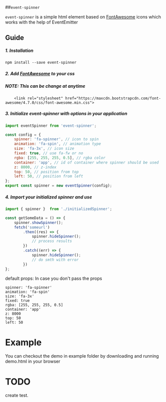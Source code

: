 ##`event-spinner` 

`event-spinner` is a simple html element based on [FontAwesome](http://fontawesome.io/) icons which works with the help of EventEmitter

## Guide

##### 1. Installation

`npm install --save event-spinner`

##### 2. Add  [FontAwesome](http://fontawesome.io/) to your css
##### NOTE: This can be change at anytime
```
    <link rel="stylesheet" href="https://maxcdn.bootstrapcdn.com/font-awesome/4.7.0/css/font-awesome.min.css">
```
##### 3. Initialize event-spinner with options in your application

```javascript
import eventSpinner from 'event-spinner';

const config = {
    spinner: 'fa-spinner', // icon to spin
    animation: 'fa-spin', // animation type
    size: 'fa-3x', // icon size 
    fixed: true, // use fa-fw or no
    rgba: [255, 255, 255, 0.5], // rgba color
    container: 'app', // id of container where spinner should be used
    z: 8000, // z-index
    top: 50, // position from top
    left: 50, // position from left
};
export const spinner = new eventSpinner(config);
```

##### 4. Import your initialized spinner and use 

```javascript
import { spinner }  from './initializedSpinner';

const getSomeData = () => {
    spinner.showSpinner();
    fetch('someurl')
        .then((res) => {
            spinner.hideSpinner();
            // process results
        })
        .catch((err) => {
            spinner.hideSpinner();
            // do smth with error
        })
};

```

default props: In case you don't pass the props

```
spinner: 'fa-spinner'
animation: 'fa-spin'
size: 'fa-3x' 
fixed: true
rgba: [255, 255, 255, 0.5]
container: 'app'
z: 8000
top: 50
left: 50
```

# Example

You can checkout the demo in example folder by downloading and running demo.html in your browser

# TODO
create test.